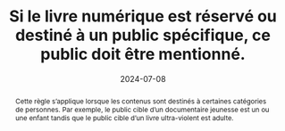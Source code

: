 ---
title: Si le livre numérique est réservé ou destiné à un public spécifique, ce public doit être mentionné. 
abstract: Cette règle s’applique lorsque les contenus sont destinés à certaines catégories de personnes. Par exemple, le public cible d’un documentaire jeunesse est un ou une enfant tandis que le public cible d’un livre ultra-violent est adulte.
categories: 
    - "Identification"
agrege: O4095-E011
opquast: '4 095'
indiceebook: '011'
description: "Règle n°11"
before: "010"
weight: "011"
after: "012"
actif: '1'
layout: rules
date: 2024-07-08
tags: 
    - "Confiance"
    - "Juridique"
objectif: 
    - "Éviter les déceptions"
    - "Informer et avertir"
Meo: 
    - "Indiquer l’information de public spécifique aux métadonnées du livre"
    - "Faire figurer l’information de public spécifique sur la page de présentation du livre"
Controle: 
    - "Vérifier la présence d'une métadonnée indicant le public cible"
    - "Vérifier la présence d'une indication sur le public auquel le livre est destiné."
epubcheck: 
ace: 
humancheck: true
ReadiumGoToolkit: 
Source: 
    - "Opquast"
    - "SNE"
Referentiel: 
    - "[ONIX liste 29](https://ns.editeur.org/onix/fr/29) et [ONIX liste 28](https://ns.editeur.org/onix/fr/28)"
    - "[Schema requiredMinAge](https://schema.org/requiredMinAge) et [suggestedAge](https://schema.org/suggestedAge)"
steps: 
    - "Projet éditorial"
pertinence: 1
---